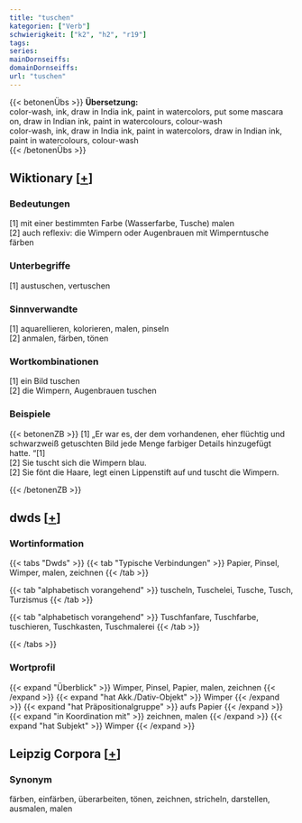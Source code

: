 ```yaml
---
title: "tuschen"
kategorien: ["Verb"]
schwierigkeit: ["k2", "h2", "r19"]
tags:
series:
mainDornseiffs:
domainDornseiffs:
url: "tuschen"
---
```


{{< betonenÜbs >}}
**Übersetzung:**  
color-wash, ink, draw in India ink, paint in watercolors, put some mascara on, draw in Indian ink, paint in watercolours, colour-wash  
color-wash, ink, draw in India ink, paint in watercolors, draw in Indian ink, paint in watercolours, colour-wash  
{{< /betonenÜbs >}}

## Wiktionary [[+](https://de.wiktionary.org/wiki/tuschen)]

### Bedeutungen
[1] mit einer bestimmten Farbe (Wasserfarbe, Tusche) malen  
[2] auch reflexiv: die Wimpern oder Augenbrauen mit Wimperntusche färben  

### Unterbegriffe
[1] austuschen, vertuschen  

### Sinnverwandte
[1] aquarellieren, kolorieren, malen, pinseln  
[2] anmalen, färben, tönen  

### Wortkombinationen
[1] ein Bild tuschen  
[2] die Wimpern, Augenbrauen tuschen  

### Beispiele
{{< betonenZB >}}
[1] „Er war es, der dem vorhandenen, eher flüchtig und schwarzweiß getuschten Bild jede Menge farbiger Details hinzugefügt hatte. “[1]  
[2] Sie tuscht sich die Wimpern blau.  
[2] Sie fönt die Haare, legt einen Lippenstift auf und tuscht die Wimpern.  

{{< /betonenZB >}}


## dwds [[+](https://www.dwds.de/wb/tuschen)]

### Wortinformation
{{< tabs "Dwds" >}}
{{< tab "Typische Verbindungen" >}}
Papier, Pinsel, Wimper, malen, zeichnen
{{< /tab >}}

{{< tab "alphabetisch vorangehend" >}}
tuscheln, Tuschelei, Tusche, Tusch, Turzismus
{{< /tab >}}

{{< tab "alphabetisch vorangehend" >}}
Tuschfanfare, Tuschfarbe, tuschieren, Tuschkasten, Tuschmalerei
{{< /tab >}}

{{< /tabs >}}

### Wortprofil
{{< expand "Überblick" >}} Wimper, Pinsel, Papier, malen, zeichnen {{< /expand >}}
{{< expand "hat Akk./Dativ-Objekt" >}} Wimper {{< /expand >}}
{{< expand "hat Präpositionalgruppe" >}} aufs Papier {{< /expand >}}
{{< expand "in Koordination mit" >}} zeichnen, malen {{< /expand >}}
{{< expand "hat Subjekt" >}} Wimper {{< /expand >}}

## Leipzig Corpora [[+](https://corpora.uni-leipzig.de/en/res?word=tuschen&corpusId=deu_newscrawl-public_2018)]


### Synonym
färben, einfärben, überarbeiten, tönen, zeichnen, stricheln, darstellen, ausmalen, malen

